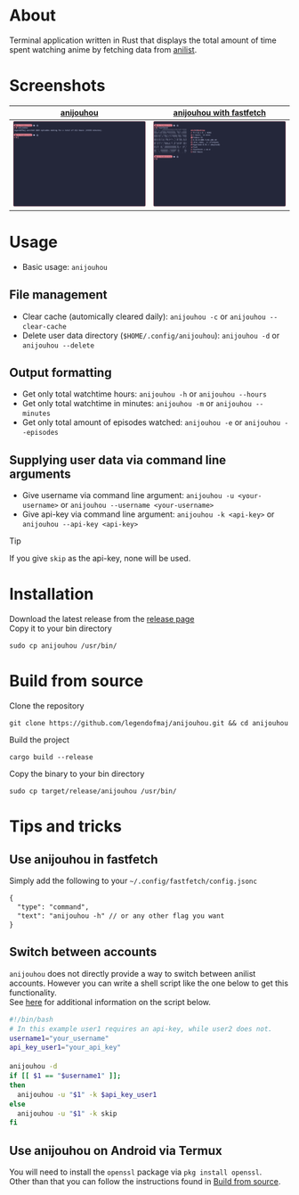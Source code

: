 # About
Terminal application written in Rust that displays the total amount of time spent watching anime by fetching data from [anilist](https://anilist.co/).

# Screenshots
| [anijouhou](https://github.com/legendofmaj/anijouhou/releases) | [anijouhou with fastfetch](https://github.com/fastfetch-cli/fastfetch) |
| :-----------------------------------------------------------:  | :--------------------------------------------------------------------: |
| <img src="res/anijouhou.png" width="500"/>                     | <img src="res/fastfetch_anijouhou.png" width="500"/>                   |

# Usage
- Basic usage: `anijouhou`
## File management
- Clear cache (automically cleared daily): `anijouhou -c` or `anijouhou --clear-cache`
- Delete user data directory (`$HOME/.config/anijouhou`): `anijouhou -d` or `anijouhou --delete`
## Output formatting
- Get only total watchtime hours: `anijouhou -h` or `anijouhou --hours`
- Get only total watchtime in minutes: `anijouhou -m` or `anijouhou --minutes`
- Get only total amount of episodes watched: `anijouhou -e` or `anijouhou --episodes`
## Supplying user data via command line arguments
- Give username via command line argument: `anijouhou -u <your-username>` or `anijouhou --username <your-username>`
- Give api-key via command line argument: `anijouhou -k <api-key>` or `anijouhou --api-key <api-key>`
>[!Tip]
> If you give `skip` as the api-key, none will be used.

# Installation
Download the latest release from the [release page](https://github.com/legendofmaj/anijouhou/releases) <br>
Copy it to your bin directory
```
sudo cp anijouhou /usr/bin/
```

# Build from source
Clone the repository
```
git clone https://github.com/legendofmaj/anijouhou.git && cd anijouhou
```
Build the project
```
cargo build --release
```
Copy the binary to your bin directory
```
sudo cp target/release/anijouhou /usr/bin/
```

# Tips and tricks
## Use anijouhou in fastfetch
Simply add the following to your `~/.config/fastfetch/config.jsonc`
```jsonc 
{
  "type": "command",
  "text": "anijouhou -h" // or any other flag you want
}
```
## Switch between accounts
`anijouhou` does not directly provide a way to switch between anilist accounts. However you can write a shell script like the one below to get this functionality. <br>
See [here](scripts/) for additional information on the script below.
```bash
#!/bin/bash
# In this example user1 requires an api-key, while user2 does not.
username1="your_username"
api_key_user1="your_api_key"

anijouhou -d
if [[ $1 == "$username1" ]];
then
  anijouhou -u "$1" -k $api_key_user1
else
  anijouhou -u "$1" -k skip
fi
```
## Use anijouhou on Android via Termux
You will need to install the `openssl` package via `pkg install openssl`. <br>
Other than that you can follow the instructions found in [Build from source](#build-from-source).